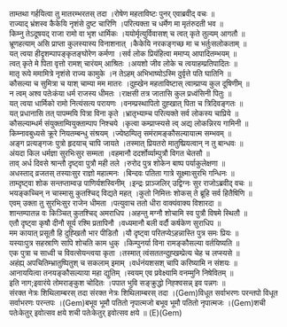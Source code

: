 

  
ताम्तथा गर्हयित्वा तु मातरम्भरतस् तदा ।रोषेण महताविष्टः पुनर् एवाब्रवीद् वचः  ॥   
राज्याद् भ्रंशस्व कैकेयि नृशंसे दुष्ट चारिणि ।परित्यक्ता च धर्मेण मा मृतंरुदती भव  ॥   
किम्नु तेऽदूषयद् राजा रामो वा भृश धार्मिकः ।ययोर्मृत्युर्विवासश् च त्वत् कृते तुल्यम् आगतौ  ॥   
भ्रूणहत्याम् असि प्राप्ता कुलस्यास्य विनाशनात् ।कैकेयि नरकङ्गच्छ मा च भर्तुःसलोकताम्  ॥   
यत् त्वया हीदृशम्पापङ्कृतङ्घोरेण कर्मणा ।सर्व लोक प्रियंहित्वा ममाप्य् आपादितम्भयम्  ॥   
त्वत् कृते मे पिता वृत्तो रामश् चारंयम् आश्रितः ।अयशो जीव लोके च त्वयाहम्प्रतिपादितः  ॥   
मातृ रूपे ममामित्रे नृशंसे राज्य कामुके ।न तेऽहम् अभिभाष्योऽस्मि दुर्वृत्ते पति घातिनि  ॥   
कौसल्या च सुमित्रा च याश् चाम्या मम मातरः ।दुह्खेन महताविष्टास् त्वाम्प्राप्य कुल दूषिणीम्  ॥   
न त्वम् अश्व पतेःकंया धर्म राजस्य धीमतः ।राक्षसी तत्र जातासि कुल प्रध्वंसिनी पितुः  ॥   
यत् त्वया धार्मिको रामो नित्यंसत्य परायणः ।वनम्प्रस्थापितो दुह्खात् पिता च त्रिदिवङ्गतः  ॥   
यत् प्रधानासि तत् पापम्मयि पित्रा विना कृते ।भ्रातृभ्याम्च परित्यक्ते सर्व लोकस्य चाप्रिये  ॥   
कौसल्याम्धर्म संयुक्ताम्वियुक्ताम्पाप निश्चये ।कृत्वा कम्प्राप्स्यसे त्व् अद्य लोकन्निरय गामिनी  ॥   
किम्नावबुध्यसे क्रूरे नियतम्बन्धु संश्रयम् ।ज्येष्ठम्पितृ समंरामङ्कौसल्यायात्म सम्भवम्  ॥   
अङ्ग प्रत्यङ्गजः पुत्रो हृदयाच् चापि जायते ।तस्मात् प्रियतरो मातुष्प्रियत्वान् न तु बान्धवः  ॥   
अंयदा किल धर्मज्ञा सुरभिःसुर सम्मता ।वहमानौ ददर्शोर्व्याम्पुत्रौ विगत चेतसौ  ॥   
ताव् अर्ध दिवसे श्रान्तौ दृष्ट्वा पुत्रौ मही तले ।रुरोद पुत्र शोकेन बाष्प पर्याकुलेक्षणा  ॥   
अधस्ताद् व्रजतस् तस्याःसुर राज्ञो महात्मनः ।बिन्दवः पतिता गात्रे सूक्ष्माःसुरभि गन्धिनः  ॥   
ताम्दृष्ट्वा शोक सन्तप्ताम्वज्र पाणिर्यशस्विनीम् ।इन्द्रः प्राञ्जलिर् उद्विग्नः सुर राजोऽब्रवीद् वचः  ॥   
भयङ्कच्चिन् न चास्मासु कुतश्चिद् विद्यते महत् ।कुतो निमित्तः शोकस् ते ब्रूहि सर्व हितैषिणि  ॥   
एवम् उक्ता तु सुरभिःसुर राजेन धीमता ।पत्युवाच ततो धीरा वाक्यंवाक्य विशारदा  ॥   
शान्तम्पातन्न वः किञ्चित् कुतश्चिद् अमराधिप ।अहन्तु मग्नौ शोचामि स्व पुत्रौ विषमे स्थितौ  ॥   
एतौ दृष्ट्वा कृषौ दीनौ सूर्य रश्मि प्रतापिनौ ।वध्यमानौ बली वर्दौ कर्षकेण सुराधिप  ॥   
मम कायात् प्रसूतौ हि दुह्खितौ भार पीडितौ ।यौ दृष्ट्वा परितप्येऽहन्नास्ति पुत्र समः प्रियः  ॥   
यस्याःपुत्र सहस्राणि सापि शोचति काम धुक् ।किम्पुनर्या विना रामङ्कौसल्या वर्तयिष्यति  ॥   
एक पुत्रा च साध्वी च विवत्सेयन्त्वया कृता ।तस्मात् त्वंसततन्दुह्खम्प्रेत्य चेह च लप्स्यसे  ॥   
अहंह्य् अपचितिम्भ्रातुष्पितुश् च सकलाम् इमाम् ।वर्धनंयशसश् चापि करिष्यामि न संशयः  ॥   
आनाययित्वा तनयङ्कौसल्याया महा द्युतिम् ।स्वयम् एव प्रवेक्ष्यामि वनम्मुनि निषेवितम्  ॥   
इति नाग;इवारंये तोमराङ्कुश चोदितः ।पपात भुवि सङ्क्रुद्धो निह्श्वसन्न् इव पन्नगः  ॥   
संरक्त नेत्रः शिथिलाम्बरस् तदा संरक्त नेत्रः शिथिलाम्बरस् तदा ।(Gem)विधूत सर्वाभरणः परन्तपो विधूत सर्वाभरणः परन्तपः ।(Gem)बभूव भूमौ पतितो नृपात्मजो बभूव भूमौ पतितो नृपात्मजः ।(Gem)शची पतेःकेतुर् इवोत्सव क्षये शची पतेःकेतुर् इवोत्सव क्षये  ॥ (E)(Gem)  
